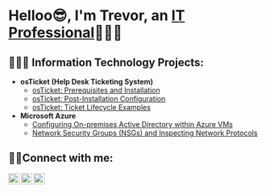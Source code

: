 <h1>Helloo😎, I'm Trevor, an <a href="https://linkedin.com/in/trevcloudbytes">IT Professional</a>👨🏽‍💻</h1>

<h2>👨🏽‍💻 Information Technology Projects:</h2>

- <b>osTicket (Help Desk Ticketing System)</b>
  - [osTicket: Prerequisites and Installation](https://github.com/trevcloudbytes/osticket-prereqs)
  - [osTicket: Post-Installation Configuration](https://github.com/trevcloudbytes/post-install-config)
  - [osTicket: Ticket Lifecycle Examples](https://github.com/trevcloudbytes/ticket-lifecycle)
- <b>Microsoft Azure</b>
  - [Configuring On-premises Active Directory within Azure VMs](https://github.com/trevcloudbytes/configure-ad)
  - [Network Security Groups (NSGs) and Inspecting Network Protocols](https://github.com/trevcloudbytes/azure-network-protocols)

<h2>🤳🏽Connect with me:</h2>

[<img align="left" alt="Trevor | twitter" width="22px" src="https://cdn.jsdelivr.net/npm/simple-icons@v3/icons/twitter.svg" />][twitter]
[<img align="left" alt="Josh | LinkedIn" width="22px" src="https://cdn.jsdelivr.net/npm/simple-icons@v3/icons/linkedin.svg" />][linkedin]
[<img align="left" alt="Josh | Instagram" width="22px" src="https://cdn.jsdelivr.net/npm/simple-icons@v3/icons/instagram.svg" />][instagram]

[twitter]: https://x.com/trevcloudbytes
[instagram]: https://www.instagram.com/trevcloudbytes
[linkedin]: https://www.linkedin.com/in/trevcloudbytes

